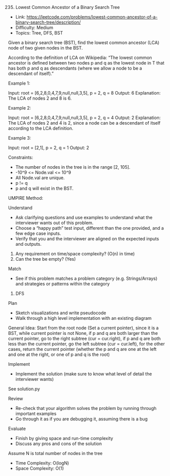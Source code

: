 235. Lowest Common Ancestor of a Binary Search Tree

- Link: https://leetcode.com/problems/lowest-common-ancestor-of-a-binary-search-tree/description/
- Difficulty: Medium
- Topics: Tree, DFS, BST

Given a binary search tree (BST), find the lowest common ancestor (LCA) node of two given nodes in the BST.

According to the definition of LCA on Wikipedia: “The lowest common ancestor is defined between two nodes p and q as the lowest node in T that has both p and q as descendants (where we allow a node to be a descendant of itself).”

Example 1:

Input: root = [6,2,8,0,4,7,9,null,null,3,5], p = 2, q = 8
Output: 6
Explanation: The LCA of nodes 2 and 8 is 6.

Example 2:

Input: root = [6,2,8,0,4,7,9,null,null,3,5], p = 2, q = 4
Output: 2
Explanation: The LCA of nodes 2 and 4 is 2, since a node can be a descendant of itself according to the LCA definition.

Example 3:

Input: root = [2,1], p = 2, q = 1
Output: 2
 
Constraints:

- The number of nodes in the tree is in the range [2, 105].
- -10^9 <= Node.val <= 10^9
- All Node.val are unique.
- p != q
- p and q will exist in the BST.

UMPIRE Method:

Understand

- Ask clarifying questions and use examples to understand what the interviewer wants out of this problem.
- Choose a “happy path” test input, different than the one provided, and a few edge case inputs.
- Verify that you and the interviewer are aligned on the expected inputs and outputs.

1. Any requirement on time/space complexity? (O(n) in time)
2. Can the tree be empty? (Yes)

Match

- See if this problem matches a problem category (e.g. Strings/Arrays) and strategies or patterns within the category

1. DFS

Plan

- Sketch visualizations and write pseudocode
- Walk through a high level implementation with an existing diagram

General Idea: Start from the root node (Set a current pointer), since it is a BST, while current pointer is not None, if p and q are both larger than the current pointer, go to the right subtree (cur = cur.right), if p and q are both less than the current pointer, go the left subtree (cur = cur.left), for the other cases, return the current pointer (whether the p and q are one at the left and one at the right, or one of p and q is the root)
    
Implement

- Implement the solution (make sure to know what level of detail the interviewer wants)

See solution.py

Review

- Re-check that your algorithm solves the problem by running through important examples
- Go through it as if you are debugging it, assuming there is a bug

Evaluate

- Finish by giving space and run-time complexity
- Discuss any pros and cons of the solution

Assume N is total number of nodes in the tree
- Time Complexity: O(logN)
- Space Complexity: O(1)

